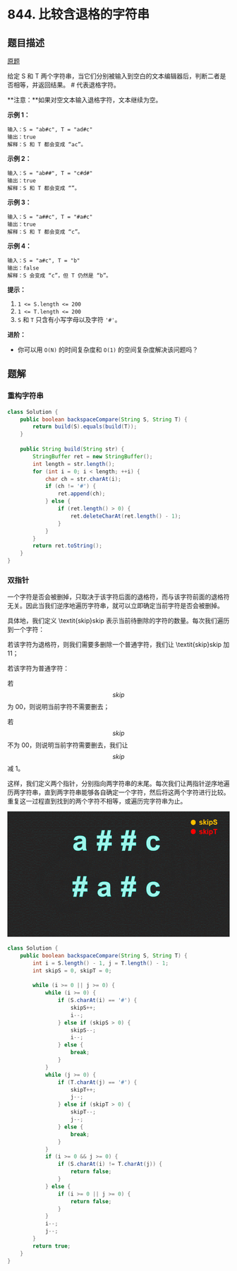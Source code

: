 # 844. 比较含退格的字符串

## 题目描述

[原题](https://leetcode-cn.com/problems/backspace-string-compare/)

给定 S 和 T 两个字符串，当它们分别被输入到空白的文本编辑器后，判断二者是否相等，并返回结果。 \# 代表退格字符。

**注意：**如果对空文本输入退格字符，文本继续为空。

**示例 1：**

```text
输入：S = "ab#c", T = "ad#c"
输出：true
解释：S 和 T 都会变成 “ac”。
```

**示例 2：**

```text
输入：S = "ab##", T = "c#d#"
输出：true
解释：S 和 T 都会变成 “”。
```

**示例 3：**

```text
输入：S = "a##c", T = "#a#c"
输出：true
解释：S 和 T 都会变成 “c”。
```

**示例 4：**

```text
输入：S = "a#c", T = "b"
输出：false
解释：S 会变成 “c”，但 T 仍然是 “b”。
```

**提示：**

1. `1 <= S.length <= 200`
2. `1 <= T.length <= 200`
3. `S` 和 `T` 只含有小写字母以及字符 `'#'`。



**进阶：**

* 你可以用 `O(N)` 的时间复杂度和 `O(1)` 的空间复杂度解决该问题吗？

## 题解

### **重构字符串**

```java
class Solution {
    public boolean backspaceCompare(String S, String T) {
        return build(S).equals(build(T));
    }

    public String build(String str) {
        StringBuffer ret = new StringBuffer();
        int length = str.length();
        for (int i = 0; i < length; ++i) {
            char ch = str.charAt(i);
            if (ch != '#') {
                ret.append(ch);
            } else {
                if (ret.length() > 0) {
                    ret.deleteCharAt(ret.length() - 1);
                }
            }
        }
        return ret.toString();
    }
}
```

### **双指针**

一个字符是否会被删掉，只取决于该字符后面的退格符，而与该字符前面的退格符无关。因此当我们逆序地遍历字符串，就可以立即确定当前字符是否会被删掉。

具体地，我们定义 \textit{skip}skip 表示当前待删除的字符的数量。每次我们遍历到一个字符：

若该字符为退格符，则我们需要多删除一个普通字符，我们让 \textit{skip}skip 加 11；

若该字符为普通字符：

若 $$skip$$ 为 00，则说明当前字符不需要删去；

若  $$skip$$不为 00，则说明当前字符需要删去，我们让$$skip$$减 1。

这样，我们定义两个指针，分别指向两字符串的末尾。每次我们让两指针逆序地遍历两字符串，直到两字符串能够各自确定一个字符，然后将这两个字符进行比较。重复这一过程直到找到的两个字符不相等，或遍历完字符串为止。

![](.gitbook/assets/image%20%283%29.png)

```java
class Solution {
    public boolean backspaceCompare(String S, String T) {
        int i = S.length() - 1, j = T.length() - 1;
        int skipS = 0, skipT = 0;
        
        while (i >= 0 || j >= 0) {
            while (i >= 0) {
                if (S.charAt(i) == '#') {
                    skipS++;
                    i--;
                } else if (skipS > 0) {
                    skipS--;
                    i--;
                } else {
                    break;
                }
            }
            while (j >= 0) {
                if (T.charAt(j) == '#') {
                    skipT++;
                    j--;
                } else if (skipT > 0) {
                    skipT--;
                    j--;
                } else {
                    break;
                }
            }
            if (i >= 0 && j >= 0) {
                if (S.charAt(i) != T.charAt(j)) {
                    return false;
                }
            } else {
                if (i >= 0 || j >= 0) {
                    return false;
                }
            }
            i--;
            j--;
        }
        return true;
    }
}
```

